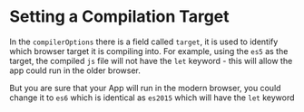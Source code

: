 # Setting a Compilation Target

In the `compilerOptions` there is a field called `target`, it is used to identify which browser target it is compiling into. For example, using the `es5` as the target, the compiled `js` file will not have the `let` keyword - this will allow the app could run in the older browser.

But you are sure that your App will run in the modern browser, you could change it to `es6` which is identical as `es2015` which will have the `let` keyword 

